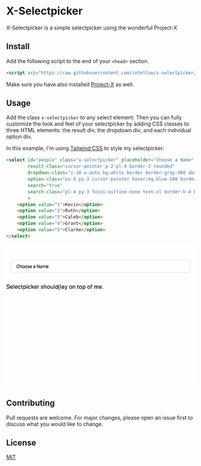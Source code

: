 # X-Selectpicker

X-Selectpicker is a simple selectpicker using the wonderful Project-X

## Install
Add the following script to the end of your `<head>` section.
```html
<script src="https://raw.githubusercontent.com/intellow/x-selectpicker/0.1.1/x-selectpicker.js" defer></script>
```
Make sure you have also installed [Project-X](https://github.com/calebporzio/project-x) as well.

## Usage

Add the class `x-selectpicker` to any select element. Then you can fully customize the look and feel of your selectpicker by adding CSS classes to three HTML elements: the result div, the dropdown div, and each individual option div.

In this example, I'm using [Tailwind CSS](https://tailwindcss.com/) to style my selectpicker:
```html
<select id="people" class="x-selectpicker" placeholder="Choose a Name"
        result-class="cursor-pointer p-2 pl-4 border-2 rounded"
        dropdown-class="z-10 w-auto bg-white border border-gray-400 absolute inline-block max-w-2xl"
        option-class="px-4 py-3 cursor-pointer hover:bg-blue-100 border-b border-gray-200"
        search="true"
        search-class="pl-4 py-3 focus:outline-none text-xl border-b-4 border-blue-500"
        >
    <option value="1">Kevin</option>
    <option value="2">Ruth</option>
    <option value="3">Caleb</option>
    <option value="4">Grant</option>
    <option value="5">Clarke</option>
</select>
```
![x-selectpicker-in-action](https://github.com/intellow/x-selectpicker/blob/master/x-selectpicker-search.gif "Sample Usage")


## Contributing
Pull requests are welcome. For major changes, please open an issue first to discuss what you would like to change.

## License
[MIT](https://choosealicense.com/licenses/mit/)
